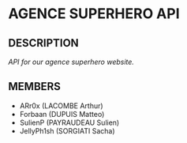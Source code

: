 # AGENCE SUPERHERO API

## DESCRIPTION
*API for our agence superhero website.*

## MEMBERS
- ARr0x (LACOMBE Arthur)
- Forbaan (DUPUIS Matteo)
- SulienP (PAYRAUDEAU Sulien)
- JellyPh1sh (SORGIATI Sacha)